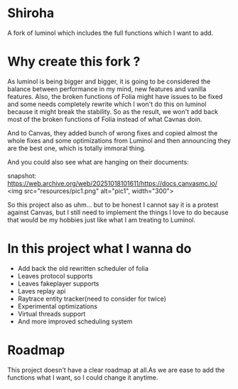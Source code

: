 # Shiroha
A fork of luminol which includes the full functions which I want to add.

# Why create this fork ?
As luminol is being bigger and bigger, it is going to be considered the balance between performance in my mind, new features and vanilla features.
Also, the broken functions of Folia might have issues to be fixed and some needs completely rewrite which I won't do this on luminol because it might break the stability.
So as the result, we won't add back most of the broken functions of Folia instead of what Cavnas doin.

And to Canvas, they added bunch of wrong fixes and copied almost the whole fixes and some optimizations from Luminol and then announcing they are
the best one, which is totally immoral thing.

And you could also see what are hanging on their documents:

snapshot: https://web.archive.org/web/20251018101611/https://docs.canvasmc.io/
<img src="resources/pic1.png" alt="pic1", width="300">

So this project also as uhm... but to be honest I cannot say it is a protest against Canvas, but I still need to implement the things I love to do because that would be my
hobbies just like what I am treating to Luminol.

# In this project what I wanna do
   - Add back the old rewritten scheduler of folia
   - Leaves protocol supports
   - Leaves fakeplayer supports
   - Laves replay api
   - Raytrace entity tracker(need to consider for twice)
   - Experimental optimizations
   - Virtual threads support
   - And more improved scheduling system

# Roadmap
This project doesn't have a clear roadmap at all.As we are ease to add the functions what I want, so I could change it anytime.